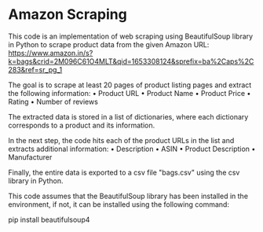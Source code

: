# Amazon Scraping

This code is an implementation of web scraping using BeautifulSoup library in Python to scrape product data from the given Amazon URL:
https://www.amazon.in/s?k=bags&crid=2M096C61O4MLT&qid=1653308124&sprefix=ba%2Caps%2C283&ref=sr_pg_1

The goal is to scrape at least 20 pages of product listing pages and extract the following information:
• Product URL
• Product Name
• Product Price
• Rating
• Number of reviews

The extracted data is stored in a list of dictionaries, where each dictionary corresponds to a product and its information.

In the next step, the code hits each of the product URLs in the list and extracts additional information:
• Description
• ASIN
• Product Description
• Manufacturer

Finally, the entire data is exported to a csv file "bags.csv" using the csv library in Python.

This code assumes that the BeautifulSoup library has been installed in the environment, if not, it can be installed using the following command:

pip install beautifulsoup4
